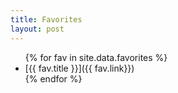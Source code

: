 ```yaml
---
title: Favorites
layout: post
---
```


<ul>
	{% for fav in site.data.favorites %}
	<li>[{{ fav.title }}]({{ fav.link}})</li>
	{% endfor %}
</ul>
